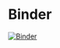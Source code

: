 # Binder
[![Binder](https://mybinder.org/badge_logo.svg)](https://mybinder.org/v2/gh/dotnet/interactive/main)